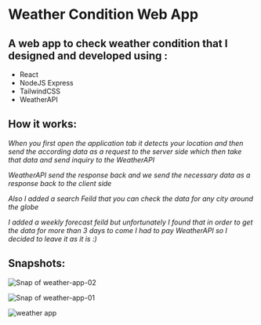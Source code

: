 # Weather Condition Web App
A web app to check weather condition that I designed and developed using :
-
* React
* NodeJS Express
* TailwindCSS
* WeatherAPI

How it works: 
-
*When you first open the application tab it detects your location and then send the according data as a request to the server side which then take that data and send inquiry to the WeatherAPI*

*WeatherAPI send the response back and we send the necessary data as a response back to the client side*

*Also I added a search Feild that you can check the data for any city around the globe*

*I added a weekly forecast feild but unfortunately I found that in order to get the data for more than 3 days to come I had to pay WeatherAPI so I decided to leave it as it is :)*

Snapshots:
-
![Snap of weather-app-02](https://user-images.githubusercontent.com/108346469/220206103-9bfd9b4f-8d42-46a8-86b5-d7231be772eb.png)

![Snap of weather-app-01](https://user-images.githubusercontent.com/108346469/220206098-5e89927c-812a-4617-ae62-2d513a63d690.png)

   ![weather app](https://user-images.githubusercontent.com/108346469/220337653-51f5941b-e0e2-427f-8512-a4c48f400b0c.gif)
